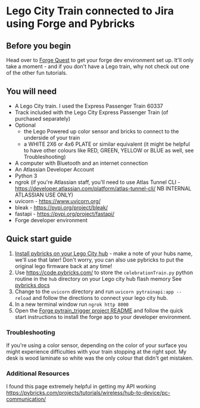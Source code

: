 # Lego City Train connected to Jira using Forge and Pybricks

## Before you begin

Head over to [Forge Quest](https://developer.atlassian.com/platform/tool/forge-quest/forge-novice/preparing/?utm_campaign=dx_external_conference&utm_source=qrcode&utm_content=forgetrain_devoxxuk) to get your forge dev environment set up. It'll only take a moment - and if you don't have a Lego train, why not check out one of the other fun tutorials. 

## You will need

* A Lego City train. I used the Express Passenger Train 60337
* Track included with the Lego City Express Passenger Train (of purchased separately)
* Optional 
  * the Lego Powered up color sensor and bricks to connect to the underside of your train
  * a WHITE 2X6 or 4x6 PLATE or similar equivalent (it might be helpful to have other colours like RED, GREEN, YELLOW or BLUE as well, see Troubleshooting)
* A computer with Bluetooth and an internet connection
* An Atlassian Developer Account
* Python 3
* ngrok (if you're Atlassian staff, you'll need to use Atlas Tunnel CLI - https://developer.atlassian.com/platform/atlas-tunnel-cli/ NB INTERNAL ATLASSIAN USE ONLY)
* uvicorn - https://www.uvicorn.org/
* bleak - https://pypi.org/project/bleak/
* fastapi - https://pypi.org/project/fastapi/
* Forge developer environment

## Quick start guide

1. [Install pybricks on your Lego City hub](https://pybricks.com/install/) - make a note of your hubs name, we'll use that later! Don't worry, you can also use pybricks to put the original lego firmware back at any time!
1. Use https://code.pybricks.com/ to store the `celebrationTrain.py` python routine in the `hub` directory on your Lego city hub flash memory See [pybricks docs](https://pybricks.com/install/technic-boost-city/#saving-a-program-on-the-hub)
1. Change to the `uvicorn` directory and run ```uvicorn pytrainapi:app --reload``` and follow the directions to connect your lego city hub. 
1. In a new terminal window run ```ngrok http 8000```
1. Open the [Forge pytrain_trigger project README](/Forge/pytrain_trigger/README.md) and follow the quick start instructions to install the forge app to your developer environment. 

### Troubleshooting

If you're using a color sensor, depending on the color of your surface you might experience difficulties with your train stopping at the right spot. My desk is wood laminate so white was the only colour that didn't get mistaken. 

### Additional Resources

I found this page extremely helpful in getting my API working
https://pybricks.com/projects/tutorials/wireless/hub-to-device/pc-communication/